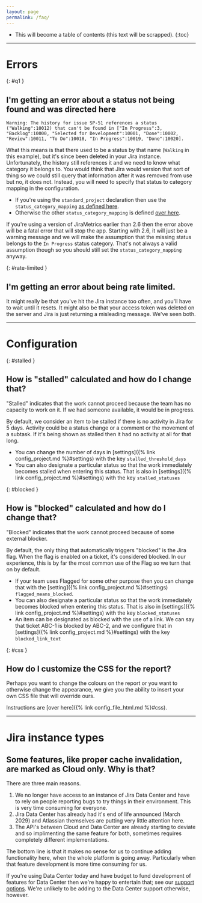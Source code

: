 ```yaml
---
layout: page
permalink: /faq/
---
```

* This will become a table of contents (this text will be scrapped).
{:toc}

----

# Errors

{: #q1 }
## I'm getting an error about a status not being found and was directed here

`Warning: The history for issue SP-51 references a status ("Walking":10012) that can't be found in ["In Progress":3, "Backlog":10000, "Selected for Development":10001, "Done":10002, "Review":10011, "To Do":10018, "In Progress":10019, "Done":10020].`

What this means is that there used to be a status by that name (`Walking` in this example), but it's since been deleted in your Jira instance. Unfortunately, the history still references it and we need to know what category it belongs to. You would think that Jira would version that sort of thing so we could still query that information after it was removed from use but no, it does not. Instead, you will need to specify that status to category mapping in the configuration.

* If you're using the `standard_project` declaration then use the `status_category_mapping` [as defined here](https://jirametrics.org/config/standard_project/).
* Otherwise the other `status_category_mapping` is defined [over here](https://jirametrics.org/config/project/#status_category_mapping).

If you're using a version of JiraMetrics earlier than 2.6 then the error above will be a fatal error that will stop the app. Starting with 2.6, it will just be a warning message and we will make the assumption that the missing status belongs to the `In Progress` status category. That's not always a valid assumption though so you should still set the `status_category_mapping` anyway.

{: #rate-limited }
## I'm getting an error about being rate limited.

It might really be that you've hit the Jira instance too often, and you'll have to wait until it resets. It might also be that your access token was deleted on the server and Jira is just returning a misleading message. We've seen both.

----

# Configuration

{: #stalled }
## How is "stalled" calculated and how do I change that?

"Stalled" indicates that the work cannot proceed because the team has no capacity to work on it. If we had someone available, it would be in progress.

By default, we consider an item to be stalled if there is no activity in Jira for 5 days. Activity could be a status change or a comment or the movement of a subtask. If it's being shown as stalled then it had no activity at all for that long.

* You can change the number of days in [settings]({% link config_project.md %}#settings) with the key `stalled_threshold_days`
* You can also designate a particular status so that the work immediately becomes stalled when entering this status. That is also in [settings]({% link config_project.md %}#settings) with the key `stalled_statuses`

{: #blocked }
## How is "blocked" calculated and how do I change that?

"Blocked" indicates that the work cannot proceed because of some external blocker.

By default, the only thing that automatically triggers "blocked" is the Jira flag. When the flag is enabled on a ticket, it's considered blocked. In our experience, this is by far the most common use of the Flag so we turn that on by default.

* If your team uses Flagged for some other purpose then you can change that with the [setting]({% link config_project.md %}#settings) `flagged_means_blocked`.
* You can also designate a particular status so that the work immediately becomes blocked when entering this status. That is also in [settings]({% link config_project.md %}#settings) with the key `blocked_statuses`
* An item can be designated as blocked with the use of a link. We can say that ticket ABC-1 is blocked by ABC-2, and we configure that in [settings]({% link config_project.md %}#settings) with the key `blocked_link_text`

{: #css }
## How do I customize the CSS for the report?

Perhaps you want to change the colours on the report or you want to otherwise change the appearance, we give you the ability to insert your own CSS file that will override ours.

Instructions are [over here]({% link config_file_html.md %}#css).

----

# Jira instance types

## Some features, like proper cache invalidation, are marked as Cloud only. Why is that?

There are three main reasons. 

1. We no longer have access to an instance of Jira Data Center and have to rely on people reporting bugs to try things in their environment. This is very time consuming for everyone.
2. Jira Data Center has already had it's end of life announced (March 2029) and Atlassian themselves are putting very little attention here. 
3. The API's between Cloud and Data Center are already starting to deviate and so implimenting the same feature for both, sometimes requires completely different implementations.

The bottom line is that it makes no sense for us to continue adding functionality here, when the whole platform is going away. Particularly when that feature development is more time consuming for us.

If you're using Data Center today and have budget to fund development of features for Data Center then we're happy to entertain that; see our [support options](/support). We're unlikely to be adding to the Data Center support otherwise, however.